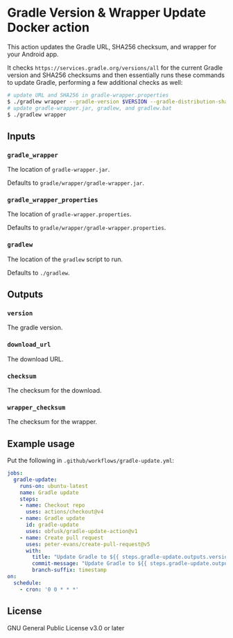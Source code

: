 # Gradle Version & Wrapper Update Docker action

This action updates the Gradle URL, SHA256 checksum, and wrapper for
your Android app.

It checks `https://services.gradle.org/versions/all` for the current
Gradle version and SHA256 checksums and then essentially runs these
commands to update Gradle, performing a few additional checks as well:

```sh
# update URL and SHA256 in gradle-wrapper.properties
$ ./gradlew wrapper --gradle-version $VERSION --gradle-distribution-sha256-sum $SHA256SUM
# update gradle-wrapper.jar, gradlew, and gradlew.bat
$ ./gradlew wrapper
```

## Inputs

### `gradle_wrapper`

The location of `gradle-wrapper.jar`.

Defaults to `gradle/wrapper/gradle-wrapper.jar`.

### `gradle_wrapper_properties`

The location of `gradle-wrapper.properties`.

Defaults to `gradle/wrapper/gradle-wrapper.properties`.

### `gradlew`

The location of the `gradlew` script to run.

Defaults to `./gradlew`.

## Outputs

### `version`

The gradle version.

### `download_url`

The download URL.

### `checksum`

The checksum for the download.

### `wrapper_checksum`

The checksum for the wrapper.

## Example usage

Put the following in `.github/workflows/gradle-update.yml`:

```yaml
jobs:
  gradle-update:
    runs-on: ubuntu-latest
    name: Gradle update
    steps:
    - name: Checkout repo
      uses: actions/checkout@v4
    - name: Gradle update
      id: gradle-update
      uses: obfusk/gradle-update-action@v1
    - name: Create pull request
      uses: peter-evans/create-pull-request@v5
      with:
        title: "Update Gradle to ${{ steps.gradle-update.outputs.version }}"
        commit-message: "Update Gradle to ${{ steps.gradle-update.outputs.version }}"
        branch-suffix: timestamp
on:
  schedule:
    - cron: '0 0 * * *'
```

## License

GNU General Public License v3.0 or later
